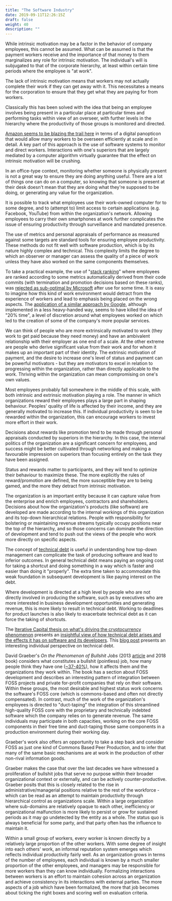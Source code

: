 ```yaml
---
title: "The Software Industry"
date: 2019-09-11T12:26:15Z
draft: false
weight: 40
description: ""
---
```



While intrinsic motivation may be a factor in the behavior of company employees, this cannot be assumed. What can be assumed is that the payment workers receive and the importance of that money to them marginalizes any role for intrinsic motivation. The individual's will is subjugated to that of the corporate hierarchy, at least within certain time periods where the employee is "at work". 

The lack of intrinsic motivation means that workers may not actually complete their work if they can get away with it. This necessitates a means for the corporation to ensure that they get what they are paying for from workers.

Classically this has been solved with the idea that being an employee involves being present in a particular place at particular times and performing tasks within view of an overseer, with further levels in the hierarchy where the productivity of those groups is monitored and directed.

[Amazon seems to be blazing the trail here](https://www.nytimes.com/2019/07/03/business/economy/amazon-warehouse-labor-robots.html) in terms of a digital panopticon that would allow many workers to be overseen efficiently at scale and in detail. A key part of this approach is the use of software systems to monitor and direct workers. Interactions with one's superiors that are largely mediated by a computer algorithm virtually guarantee that the effect on intrinsic motivation will be crushing.

In an office-type context, monitoring whether someone is physically present is not a great way to ensure they are doing anything useful. There are a lot of things one can do on a computer, so knowing that someone is present at their desk doesn't mean that they are doing what they're supposed to be doing, or generating any value for the organization. 

It is possible to track what employees use their work-owned computer for to some degree, and to (attempt to) limit access to certain applications (e.g. Facebook, YouTube) from within the organization's network. Allowing employees to carry their own smartphones at work further complicates the issue of ensuring productivity through surveillance and mandated presence.

The use of metrics and personal appraisals of performance as measured against some targets are standard tools for ensuring employee productivity. These methods do not fit well with software production, which is by its nature highly complex and technical. This complexity limits the degree to which an observer or manager can assess the quality of a piece of work unless they have also worked on the same components themselves.

To take a practical example, the use of "[stack ranking](https://www.forbes.com/sites/petercohan/2012/07/13/why-stack-ranking-worked-better-at-ge-than-microsoft/#2eadb5b53236)" where employees are ranked according to some metrics automatically derived from their code commits (with termination and promotion decisions based on these ranks), was [rejected as sub-optimal by Microsoft](https://www.forbes.com/sites/petercohan/2012/07/13/why-stack-ranking-worked-better-at-ge-than-microsoft/#2eadb5b53236) after use for some time. It is easy to imagine how this kind of work environment would detract from the experience of workers and lead to emphasis being placed on the wrong aspects. The [application of a similar approach by Google](https://qz.com/116196/google-engineers-insist-20-time-is-not-dead-its-just-turned-into-120-time/ ), although implemented in a less heavy-handed way, seems to have killed the idea of "20% time", a level of discretion around what employees worked on which led to the creation of some of the company's more popular services.

We can think of people who are more extrinsically motivated to work (they work to get paid because they need money) and have an ambivalent relationship with their employer as one end of a scale. At the other extreme are people who derive significant value from their work and for whom it makes up an important part of their identity. The extrinsic motivation of payment, and the desire to increase one's level of status and payment can be powerful motivators - but they are motivators to excel in relation to progressing within the organization, rather than directly applicable to the work. Thriving within the organization can mean compromising on one's own values.

Most employees probably fall somewhere in the middle of this scale, with both intrinsic and extrinsic motivation playing a role. The manner in which organizations reward their employees plays a large part in shaping behaviour. Peoples' quality of life is affected by their income, and they are generally motivated to increase this. If individual productivity is seen to be rewarded within the organization, this can encourage workers to invest more effort in their work.

Decisions about rewards like promotion tend to be made through personal appraisals conducted by superiors in the hierarchy. In this case, the internal politics of the organization are a significant concern for employees, and success might be better cultivated through networking and making a favourable impression on superiors than focusing entirely on the task they have been assigned.

Status and rewards matter to participants, and they will tend to optimize their behaviour to maximize these. The more explicitly the rules of reward/promotion are defined, the more susceptible they are to being gamed, and the more they detract from intrinsic motivation. 

The organization is an important entity because it can capture value from the enterprise and enrich employees, contractors and shareholders. Decisions about how the organization's products (like software) are developed are made according to the internal workings of this organization and its top-down hierarchical relations. People with responsibility for bolstering or maintaining revenue streams typically occupy positions near the top of the hierarchy, and so those concerns can dominate the direction of development and tend to push out the views of the people who work more directly on specific aspects.

The concept of [technical debt](https://en.wikipedia.org/wiki/Technical_debt) is useful in understanding how top-down management can complicate the task of producing software and lead to inferior outcomes. In general technical debt means paying an ongoing cost for taking a shortcut and doing something in a way which is faster and easier than doing it "properly". The extra time taken to accommodate this weak foundation in subsequent development is like paying interest on the debt. 

Where development is directed at a high level by people who are not directly involved in producing the software, such as by executives who are more interested in business development opportunities and generating revenue, this is more likely to result in technical debt. Working to deadlines for product launches is also likely to exacerbate technical debt as it can force the taking of shortcuts.

The [Iterative Capital thesis on what's driving the cryptocurrency phenomenon](https://iterative.capital/thesis/) presents an [insightful view of  how technical debt arises and the effects it has on software and its developers](https://iterative.capital/section-ii/). This [blog post](https://daedtech.com/human-cost-tech-debt/) presents an interesting individual perspective on technical debt.

David Graeber's *On the Phenomenon of Bullshit Jobs* (2013 [article](https://strikemag.org/bullshit-jobs) and 2018 book) considers what constitutes a bullshit (pointless) job, how many people think they have one ([~37-40%](https://www.economist.com/open-future/2018/06/29/bullshit-jobs-and-the-yoke-of-managerial-feudalism)), how it affects them and the organizations they work within. The book has a section about FOSS development and describes an interesting pattern of integration between FOSS projects and private for-profit companies that rely on their software. Within these groups, the most desirable and highest status work concerns the software's FOSS core (which is commons-based and often not directly compensated). In contrast, much of the work of the organization's employees is directed to "duct-taping" the integration of this streamlined high-quality FOSS core with the proprietary and technically indebted software which the company relies on to generate revenue. The same individuals may participate in both capacities, working on the core FOSS components in their free time and duct-taping those same components in a production environment during their working day.

Graeber's work also offers an opportunity to take a step back and consider FOSS as just one kind of Commons Based Peer Production, and to infer that many of the same basic mechanisms are at work in the production of other non-rival information goods. 

Graeber makes the case that over the last decades we have witnessed a proliferation of bullshit jobs that serve no purpose within their broader organizational context or externally, and can be actively counter-productive.  Graeber posits that this is closely related to the rise in administrative/managerial positions relative to the rest of the workforce - which can be read as an attempt to maintain productivity through hierarchical control as organizations scale. Within a large organization where sub-domains are relatively opaque to each other, inefficiency or organizational malfunction is more likely to persist or grow for sustained periods as it may go undetected by the entity as a whole. The status quo is always beneficial for some party, and that party often has the influence to maintain it.

Within a small group of workers, every worker is known directly by a relatively large proportion of the other workers. With some degree of insight into each others' work, an informal reputation system emerges which reflects individual productivity fairly well. As an organization grows in terms of the number of employees, each individual is known by a much smaller proportion of the other employees, and managers may be responsible for more workers than they can know individually. Formalizing interactions between workers is an effort to maintain cohesion across an organization and achieve consistency in its interactions with external parties. The more aspects of a job which have been formalized, the more that job becomes about ticking the right boxes and scoring well on evaluation criteria.

